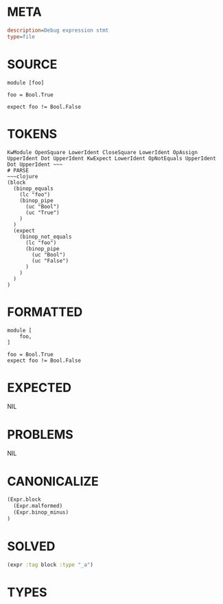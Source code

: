 # META
~~~ini
description=Debug expression stmt
type=file
~~~
# SOURCE
~~~roc
module [foo]

foo = Bool.True

expect foo != Bool.False
~~~
# TOKENS
~~~text
KwModule OpenSquare LowerIdent CloseSquare LowerIdent OpAssign UpperIdent Dot UpperIdent KwExpect LowerIdent OpNotEquals UpperIdent Dot UpperIdent ~~~
# PARSE
~~~clojure
(block
  (binop_equals
    (lc "foo")
    (binop_pipe
      (uc "Bool")
      (uc "True")
    )
  )
  (expect
    (binop_not_equals
      (lc "foo")
      (binop_pipe
        (uc "Bool")
        (uc "False")
      )
    )
  )
)
~~~
# FORMATTED
~~~roc
module [
	foo,
]

foo = Bool.True
expect foo != Bool.False
~~~
# EXPECTED
NIL
# PROBLEMS
NIL
# CANONICALIZE
~~~clojure
(Expr.block
  (Expr.malformed)
  (Expr.binop_minus)
)
~~~
# SOLVED
~~~clojure
(expr :tag block :type "_a")
~~~
# TYPES
~~~roc
~~~
